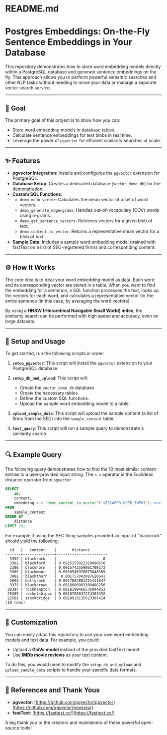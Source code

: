 # README.md

# Postgres Embeddings: On-the-Fly Sentence Embeddings in Your Database

This repository demonstrates how to store word embedding models directly within a PostgreSQL database and generate sentence embeddings on the fly. This approach allows you to perform powerful semantic searches and other NLP tasks without needing to move your data or manage a separate vector search service.

-----

## 🎯 Goal

The primary goal of this project is to show how you can:

  * Store word embedding models in database tables.
  * Calculate sentence embeddings for text blobs in real time.
  * Leverage the power of `pgvector` for efficient similarity searches at scale.

-----

## ✨ Features

  * **pgvector Integration**: Installs and configures the `pgvector` extension for PostgreSQL.
  * **Database Setup**: Creates a dedicated database (`vector_demo_db`) for the demonstration.
  * **Custom SQL Functions**:
      * `demo_mean_vector`: Calculates the mean vector of a set of word vectors.
      * `demo_generate_edgengrams`: Handles out-of-vocabulary (OOV) words using n-grams.
      * `demo_get_sentence_vectors`: Retrieves vectors for a given blob of text.
      * `demo_content_to_vector`: Returns a representative mean vector for a blob of text.
  * **Sample Data**: Includes a sample word embedding model (trained with fastText on a list of SEC-registered firms) and corresponding content.

-----

## ⚙️ How It Works

The core idea is to treat your word embedding model as data. Each word and its corresponding vector are stored in a table. When you want to find the embedding for a sentence, a SQL function processes the text, looks up the vectors for each word, and calculates a representative vector for the entire sentence (in this case, by averaging the word vectors).

By using a **HNSW (Hierarchical Navigable Small World) index**, the similarity search can be performed with high speed and accuracy, even on large datasets.

-----

## 🚀 Setup and Usage

To get started, run the following scripts in order:

1.  **`setup_pgvector`**: This script will install the `pgvector` extension to your PostgreSQL database.

2.  **`setup_db_and_upload`**: This script will:

      * Create the `vector_demo_db` database.
      * Create the necessary tables.
      * Define the custom SQL functions.
      * Upload the sample word embedding model to a table.

3.  **`upload_sample_data`**: This script will upload the sample content (a list of firms from the SEC) into the `sample_content` table.

4.  **`test_query`**: This script will run a sample query to demonstrate a similarity search.

-----

## 🔍 Example Query

The following query demonstrates how to find the 10 most similar content entries to a user-provided input string. The `<->` operator is the Euclidean distance operator from `pgvector`.

```sql
SELECT
    id,
    content,
    embedding <-> "demo_content_to_vector"('$ESCAPED_USER_INPUT')::vector AS distance
FROM
    sample_content
ORDER BY
    distance
LIMIT 10;
```

For example if using the SEC filing samples provided an input of "blackrock" should yield the following:

```
  id   |   content    |       distance        
-------+--------------+-----------------------
  3392 | blackrock    |                     0
  3382 | blackford    | 0.0015255022329086676
  3386 | blackhorn    | 0.0015742559061708173
  3389 | blackmoor    | 0.0016545978675848365
  3482 | blackthorn   |  0.001757043087620641
  2694 | ballyrock    | 0.0017682801221411647
  3379 | blackcrown   | 0.0018006063100480256
 20387 | rockhampton  | 0.0018389466576044853
 20385 | rocketshipvc | 0.0018785837274383392
 22581 | stockbridge  | 0.0018913135623307414
(10 rows)
```


-----

## 🔧 Customization

You can easily adapt this repository to use your own word embedding models and text data. For example, you could:

  * Upload a **GloVe model** instead of the provided fastText model.
  * Use **IMDb movie reviews** as your text content.

To do this, you would need to modify the `setup_db_and_upload` and `upload_sample_data` scripts to handle your specific data formats.

-----

## 🙏 References and Thank Yous

  * **pgvector**: [https://github.com/pgvector/pgvector](https://github.com/pgvector/pgvector)
  * **fastText**: [https://fasttext.cc/](https://fasttext.cc/)

A big thank you to the creators and maintainers of these powerful open-source tools\!